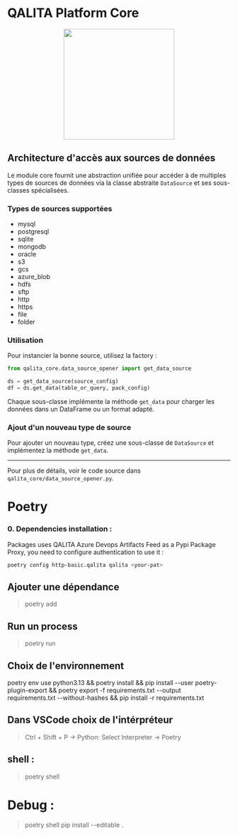 # QALITA Platform Core

<p align="center">
  <img width="250px" height="auto" src="https://cloud.platform.qalita.io/logo.svg" style="max-width:250px;"/>
</p>

## Architecture d'accès aux sources de données

Le module core fournit une abstraction unifiée pour accéder à de multiples types de sources de données via la classe abstraite `DataSource` et ses sous-classes spécialisées.

### Types de sources supportées

- mysql
- postgresql
- sqlite
- mongodb
- oracle
- s3
- gcs
- azure_blob
- hdfs
- sftp
- http
- https
- file
- folder

### Utilisation

Pour instancier la bonne source, utilisez la factory :

```python
from qalita_core.data_source_opener import get_data_source

ds = get_data_source(source_config)
df = ds.get_data(table_or_query, pack_config)
```

Chaque sous-classe implémente la méthode `get_data` pour charger les données dans un DataFrame ou un format adapté.

### Ajout d'un nouveau type de source

Pour ajouter un nouveau type, créez une sous-classe de `DataSource` et implémentez la méthode `get_data`.

---

Pour plus de détails, voir le code source dans `qalita_core/data_source_opener.py`.

# Poetry

### 0. Dependencies installation : 

Packages uses QALITA Azure Devops Artifacts Feed as a Pypi Package Proxy, you need to configure authentication to use it :

```bash
poetry config http-basic.qalita qalita <your-pat>
```

## Ajouter une dépendance

> poetry add <dependency>

## Run un process

> poetry run <command>

## Choix de l'environnement

poetry env use python3.13 &&
poetry install &&
pip install --user poetry-plugin-export &&
poetry export -f requirements.txt --output requirements.txt --without-hashes &&
pip install -r requirements.txt

## Dans VSCode choix de l'intérpréteur

> Ctrl + Shift + P -> Python: Select Interpreter -> Poetry

## shell :

> poetry shell

# Debug :

> poetry shell
> pip install --editable .
